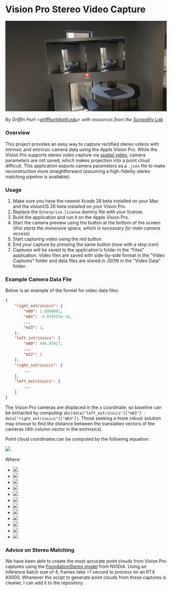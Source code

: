 # Vision Pro Stereo Video Capture

![Image demonstrating a stereo video being recorded](./assets/demo_image.png)

*By Griffin Hurt \<griffhurt@pitt.edu\> with resources from the [Surreality Lab](https://surreality.pitt.edu)*

### Overview
This project provides an easy way to capture rectified stereo videos with intrinsic and extrinsic camera data using the Apple Vision Pro. While the Vision Pro supports stereo video capture via [spatial video](https://support.apple.com/guide/apple-vision-pro/capture-dev7068c3c93/visionos), camera parameters are not saved, which makes projection into a point cloud difficult. This application exports camera parameters as a `.json` file to make reconstruction more straightforward (assuming a high-fidelity stereo matching pipeline is available).


### Usage

1. Make sure you have the newest Xcode 26 beta installed on your Mac and the visionOS 26 beta installed on your Vision Pro.
2. Replace the `Enterprise.license` dummy file with your license.
3. Build the application and run it on the Apple Vision Pro.
4. Start the camera preview using the button at the bottom of the screen (*this starts the immersive space, which is necessary for main camera access*)
5. Start capturing video using the red button
6. End your capture by pressing the same button (now with a stop icon)
7. Captures will be saved to the application's folder in the "Files" application. Video files are saved with side-by-side format in the "Video Captures" folder and data files are stored in JSON in the "Video Data" folder.

### Example Camera Data File
Below is an example of the format for video data files:
```json
{
    "right_extrinsics": {
        "m00": 1.0000001,
        "m01": -4.034555e-10,
        ...
        "m33": 1,
    },
    "left_intrinsics": {
        "m00": 496.95917,
        ...
        "m22": 1
    },
    "right_intrinsics": {
        ...
    },
    "left_extrinsics": {
        ...
    }
}
```

The Vision Pro cameras are displaced in the $x$ coordinate, so baseline can be extracted by computing `abs(data["left_extrinsics"]["m03"] - data["right_extrinsics"]["m03"])`. Those seeking a more robust solution may choose to find the distance between the translation vectors of the cameras (4th column vector in the extrinsics).

Point cloud coordinates can be computed by the following equation:

<img src="https://latex.codecogs.com/png.image?\dpi{200}\mathbf{P}_{\text{camera}} = 
\begin{bmatrix}
    X \\ Y \\ Z
\end{bmatrix}
= \frac{f_x \cdot \left\| \mathbf{t}_L - \mathbf{t}_R \right\|}{d} \cdot
\begin{bmatrix}
    \frac{u - c_x}{f_x} \\
    \frac{v - c_y}{f_y} \\
    1
\end{bmatrix}" /> 

Where:

- <img src="https://latex.codecogs.com/png.image?\dpi{200}E_L = \text{extrinsics matrix for the left camera}"/>
- <img src="https://latex.codecogs.com/png.image?\dpi{200}E_R = \text{extrinsics matrix for the right camera}"/>
- <img src="https://latex.codecogs.com/png.image?\dpi{200}\mathbf{t}_L = E_L[:, 4]"/>
- <img src="https://latex.codecogs.com/png.image?\dpi{200}\mathbf{t}_R = E_R[:, 4]"/>
- <img src="https://latex.codecogs.com/png.image?\dpi{200}u = \text{x pixel coordinate}"/>
- <img src="https://latex.codecogs.com/png.image?\dpi{200}v = \text{y pixel coordinate}"/>
- <img src="https://latex.codecogs.com/png.image?\dpi{200}K = \text{intrinsics matrix for the camera}"/>
- <img src="https://latex.codecogs.com/png.image?\dpi{200}f_x = K_{1,1}"/>
- <img src="https://latex.codecogs.com/png.image?\dpi{200}f_y = K_{2,2}"/>
- <img src="https://latex.codecogs.com/png.image?\dpi{200}c_x = K_{1,3}"/>
- <img src="https://latex.codecogs.com/png.image?\dpi{200}c_y = K_{2,3}"/>
- <img src="https://latex.codecogs.com/png.image?\dpi{200}d = \text{disparity (horizontal displacement of the pixel)}"/>

### Advice on Stereo Matching

We have been able to create the most accurate point clouds from Vision Pro captures using the [FoundationStereo model](https://nvlabs.github.io/FoundationStereo/) from NVIDIA. Using an inference batch size of 4, frames take ~1 second to process on an RTX A5000. Whenever the script to generate point clouds from these captures is cleaner, I can add it to the repository.